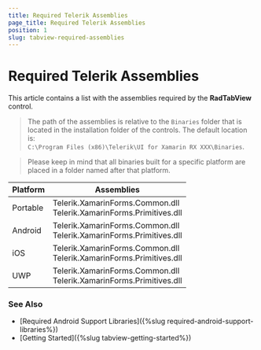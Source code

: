 ```yaml
---
title: Required Telerik Assemblies
page_title: Required Telerik Assemblies
position: 1
slug: tabview-required-assemblies
---
```


# Required Telerik Assemblies

This article contains a list with the assemblies required by the **RadTabView** control.

> The path of the assemblies is relative to the `Binaries` folder that is located in the installation folder of the controls. The default location is:  
> `C:\Program Files (x86)\Telerik\UI for Xamarin RX XXX\Binaries`.

> Please keep in mind that all binaries built for a specific platform are placed in a folder named after that platform.

| Platform | Assemblies |
| -------- | ---------- |
| Portable | Telerik.XamarinForms.Common.dll <br/> Telerik.XamarinForms.Primitives.dll |
| Android  | Telerik.XamarinForms.Common.dll <br/> Telerik.XamarinForms.Primitives.dll |
| iOS      | Telerik.XamarinForms.Common.dll <br/> Telerik.XamarinForms.Primitives.dll |
| UWP      | Telerik.XamarinForms.Common.dll <br/> Telerik.XamarinForms.Primitives.dll |

### See Also

- [Required Android Support Libraries]({%slug required-android-support-libraries%})
- [Getting Started]({%slug tabview-getting-started%})
